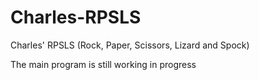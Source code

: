 # Charles-RPSLS
Charles' RPSLS (Rock, Paper, Scissors, Lizard and Spock)

The main program is still working in progress
